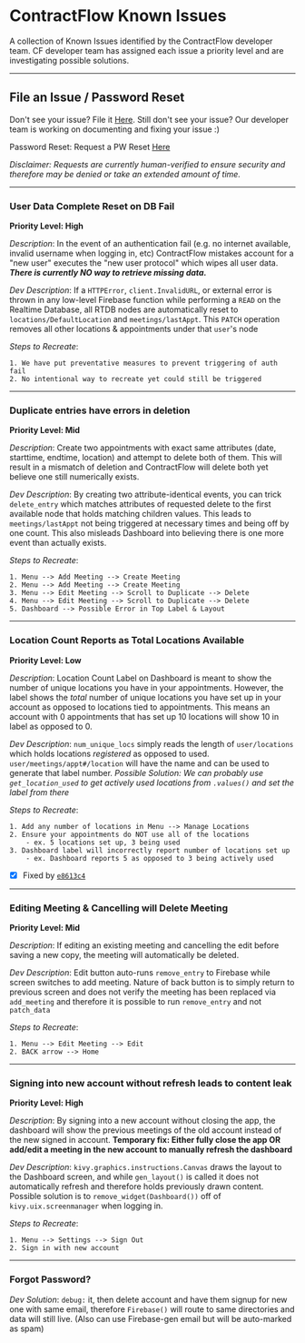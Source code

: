 # ContractFlow Known Issues

A collection of Known Issues identified by the ContractFlow developer team. CF developer team has assigned each issue a priority level and are investigating possible solutions. 

------------------------

## File an Issue / Password Reset


Don't see your issue? File it [Here](https://forms.gle/hqFUxiabb4gcEFU37).
Still don't see your issue? Our developer team is working on documenting and fixing your issue :)

Password Reset: Request a PW Reset [Here](https://forms.gle/hqFUxiabb4gcEFU37)

_Disclaimer: Requests are currently human-verified to ensure security and therefore may be denied or take an extended amount of time._


------------------------

### User Data Complete Reset on DB Fail
**Priority Level: High**

_Description_: In the event of an authentication fail (e.g. no internet available, invalid username when logging in, etc) ContractFlow mistakes account for a "new user" executes the "new user protocol" which wipes all user data. **_There is currently NO way to retrieve missing data._**

_Dev Description_: If a `HTTPError`, `client.InvalidURL`, or external error is thrown in any low-level Firebase function while performing a `READ` on the Realtime Database, all RTDB nodes are automatically reset to `locations/DefaultLocation` and `meetings/lastAppt`. This `PATCH` operation removes all other locations & appointments under that  `user`'s node

_Steps to Recreate_:

    1. We have put preventative measures to prevent triggering of auth fail
    2. No intentional way to recreate yet could still be triggered
    
    
------------------------

### Duplicate entries have errors in deletion
**Priority Level: Mid**

_Description_: Create two appointments with exact same attributes (date, starttime, endtime, location) and attempt to delete both of them. This will result in a mismatch of deletion and ContractFlow will delete both yet believe one still numerically exists. 

_Dev Description_: By creating two attribute-identical events, you can trick `delete_entry` which matches attributes of requested delete to the first available node that holds matching children values. This leads to `meetings/lastAppt` not being triggered at necessary times and being off by one count. This also misleads Dashboard into believing there is one more event than actually exists. 

_Steps to Recreate_:

    1. Menu --> Add Meeting --> Create Meeting
    2. Menu --> Add Meeting --> Create Meeting
    3. Menu --> Edit Meeting --> Scroll to Duplicate --> Delete
    4. Menu --> Edit Meeting --> Scroll to Duplicate --> Delete
    5. Dashboard --> Possible Error in Top Label & Layout
    
------------------------

### Location Count Reports as Total Locations Available
**Priority Level: Low**

_Description_: Location Count Label on Dashboard is meant to show the number of unique locations you have in your appointments. However, the label shows the _total_ number of unique locations you have set up in your account as opposed to locations tied to appointments. This means an account with 0 appointments that has set up 10 locations will show 10 in label as opposed to 0. 

_Dev Description_: `num_unique_locs` simply reads the length of `user/locations` which holds locations _registered_ as opposed to used. `user/meetings/appt#/location` will have the name and can be used to generate that label number. _Possible Solution: We can probably use `get_location_used` to get actively used locations from `.values()` and set the label from there_

_Steps to Recreate_:

    1. Add any number of locations in Menu --> Manage Locations
    2. Ensure your appointments do NOT use all of the locations
        - ex. 5 locations set up, 3 being used
    3. Dashboard label will incorrectly report number of locations set up
        - ex. Dashboard reports 5 as opposed to 3 being actively used
        
- [x] Fixed by [`e8613c4`](https://github.com/rshah713/ContractFlow/commit/e8613c43638de40ce38867b6b567fd60da27d793)
------------------------

### Editing Meeting & Cancelling will Delete Meeting
**Priority Level: Mid**

_Description_: If editing an existing meeting and cancelling the edit before saving a new copy, the meeting will automatically be deleted.  

_Dev Description_: Edit button auto-runs `remove_entry` to Firebase while screen switches to add meeting. Nature of back button is to simply return to previous screen and does not verify the meeting has been replaced via `add_meeting` and therefore it is possible to run `remove_entry` and not `patch_data`


_Steps to Recreate_:

    1. Menu --> Edit Meeting --> Edit
    2. BACK arrow --> Home
        
------------------------

### Signing into new account without refresh leads to content leak
**Priority Level: High**

_Description_: By signing into a new account without closing the app, the dashboard will show the previous meetings of the old account instead of the new signed in account. **Temporary fix: Either fully close the app OR add/edit a meeting in the new account to manually refresh the dashboard** 

_Dev Description_: `kivy.graphics.instructions.Canvas` draws the layout to the Dashboard screen, and while `gen_layout()` is called it does not automatically refresh and therefore holds previously drawn content. Possible solution is to `remove_widget(Dashboard())` off of `kivy.uix.screenmanager` when logging in.


_Steps to Recreate_:

    1. Menu --> Settings --> Sign Out
    2. Sign in with new account
        

------------------------

### Forgot Password?

_Dev Solution_: `debug:` it, then delete account and have them signup for new one with same email, therefore `Firebase()` will route to same directories and data will still live. (Also can use Firebase-gen email but will be auto-marked as spam)
